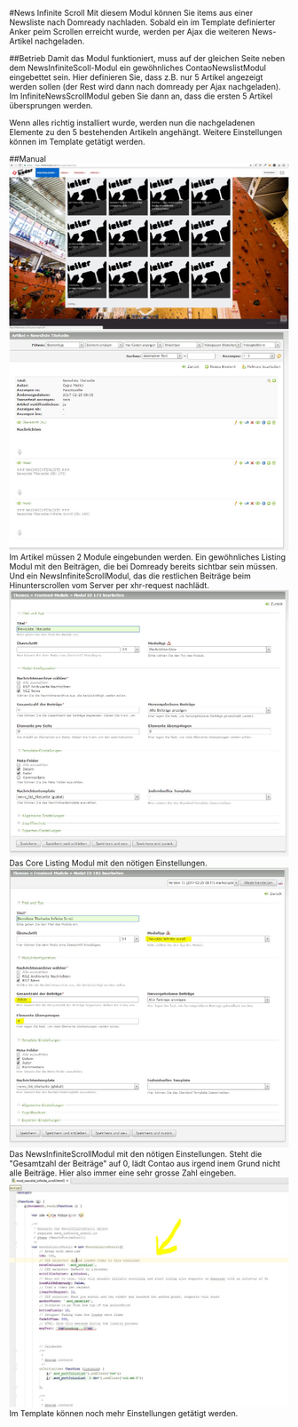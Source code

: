 #News Infinite Scroll
Mit diesem Modul können Sie items aus einer Newsliste nach Domready nachladen. Sobald ein im Template definierter Anker peim Scrollen erreicht wurde, werden per Ajax die weiteren News-Artikel nachgeladen.

##Betrieb
Damit das Modul funktioniert, muss auf der gleichen Seite neben dem NewsInfiniteScoll-Modul ein gewöhnliches ContaoNewslistModul eingebettet sein. Hier definieren Sie, dass z.B. nur 5 Artikel angezeigt werden sollen (der Rest wird dann nach domready per Ajax nachgeladen).
Im InfiniteNewsScrollModul geben Sie dann an, dass die ersten 5 Artikel übersprungen werden.

Wenn alles richtig installiert wurde, werden nun die nachgeladenen Elemente zu den 5 bestehenden Artikeln angehängt. Weitere Einstellungen können im Template getätigt werden.


##Manual
![Frontend](manual/infiniteScroll_1.jpg?raw=true "Frontend")
![Backend](manual/infiniteScroll_2.jpg?raw=true "Backend")
Im Artikel müssen 2 Module eingebunden werden. Ein gewöhnliches Listing Modul mit den Beiträgen, die bei Domready bereits sichtbar sein müssen. Und ein NewsInfiniteScrollModul, das die restlichen Beiträge beim Hinunterscrollen vom Server per xhr-request nachlädt.
![Backend](manual/infiniteScroll_3.jpg?raw=true "Backend")
Das Core Listing Modul mit den nötigen Einstellungen.
![Backend](manual/infiniteScroll_4.jpg?raw=true "Backend")
Das NewsInfiniteScrollModul mit den nötigen Einstellungen. Steht die "Gesamtzahl der Beiträge" auf 0, lädt Contao aus irgend inem Grund nicht alle Beiträge. Hier also immer eine sehr grosse Zahl eingeben.
![Backend](manual/infiniteScroll_5.jpg?raw=true "Backend")
Im Template können noch mehr Einstellungen getätigt werden.